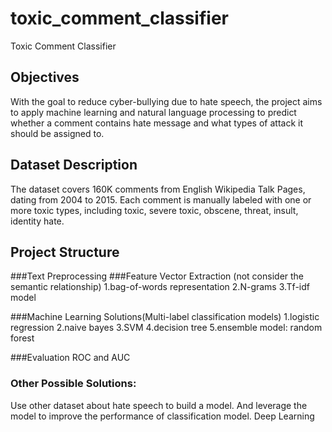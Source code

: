 # toxic_comment_classifier
Toxic Comment Classifier

## Objectives
With the goal to reduce cyber-bullying due to hate speech, the project aims to apply machine learning and natural language processing to predict whether a comment contains hate message and what types of attack it should be assigned to. 

## Dataset Description
The dataset covers 160K comments from English Wikipedia Talk Pages, dating from 2004 to 2015. Each comment is manually labeled with one or more toxic types, including toxic, severe toxic, obscene, threat, insult, identity hate. 

## Project Structure

###Text Preprocessing
###Feature Vector Extraction (not consider the semantic relationship)
1.bag-of-words representation
2.N-grams
3.Tf-idf model

###Machine Learning Solutions(Multi-label classification models)
1.logistic regression
2.naive bayes
3.SVM 
4.decision tree
5.ensemble model: random forest

###Evaluation
ROC and AUC

### Other Possible Solutions:
Use other dataset about hate speech to build a model. And leverage the model to improve the performance of classification model.
Deep Learning
